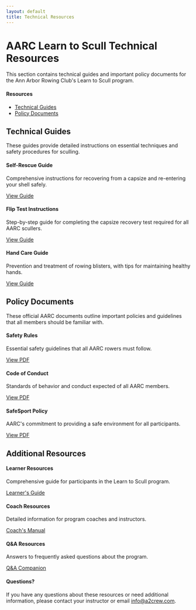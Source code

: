 ```yaml
---
layout: default
title: Technical Resources
---
```


# AARC Learn to Scull Technical Resources

This section contains technical guides and important policy documents for the Ann Arbor Rowing Club's Learn to Scull program.

<div class="page-toc float-right">
  <h4>Resources</h4>
  <ul>
    <li><a href="#technical-guides">Technical Guides</a></li>
    <li><a href="#policy-documents">Policy Documents</a></li>
  </ul>
</div>

## Technical Guides

These guides provide detailed instructions on essential techniques and safety procedures for sculling.

<div class="three-col-grid">
  <div class="info-box note">
    <h4>Self-Rescue Guide</h4>
    <p>Comprehensive instructions for recovering from a capsize and re-entering your shell safely.</p>
    <p><a href="{{ site.baseurl }}/src/Sculling_Self_Rescue_Guide.html" class="cta-button">View Guide</a></p>
  </div>
  
  <div class="info-box tip">
    <h4>Flip Test Instructions</h4>
    <p>Step-by-step guide for completing the capsize recovery test required for all AARC scullers.</p>
    <p><a href="{{ site.baseurl }}/src/AARC_Flip_Test_Instructions_20240803.html" class="cta-button">View Guide</a></p>
  </div>
  
  <div class="info-box">
    <h4>Hand Care Guide</h4>
    <p>Prevention and treatment of rowing blisters, with tips for maintaining healthy hands.</p>
    <p><a href="{{ site.baseurl }}/src/Rowers_Hand_Blister_Treatment.html" class="cta-button">View Guide</a></p>
  </div>
</div>

## Policy Documents

These official AARC documents outline important policies and guidelines that all members should be familiar with.

<div class="three-col-grid">
  <div class="info-box warning">
    <h4>Safety Rules</h4>
    <p>Essential safety guidelines that all AARC rowers must follow.</p>
    <p><a href="AARC_Safety_Rules.pdf" target="_blank" class="cta-button">View PDF</a></p>
  </div>
  
  <div class="info-box">
    <h4>Code of Conduct</h4>
    <p>Standards of behavior and conduct expected of all AARC members.</p>
    <p><a href="AARC_Code_of_Conduct_2025-02-26.pdf" target="_blank" class="cta-button">View PDF</a></p>
  </div>
  
  <div class="info-box tip">
    <h4>SafeSport Policy</h4>
    <p>AARC's commitment to providing a safe environment for all participants.</p>
    <p><a href="AARCSafeSport_2015-01-18.pdf" target="_blank" class="cta-button">View PDF</a></p>
  </div>
</div>

## Additional Resources

<div class="three-col-grid">
  <div class="info-box">
    <h4>Learner Resources</h4>
    <p>Comprehensive guide for participants in the Learn to Scull program.</p>
    <p><a href="{{ site.baseurl }}/course_materials/learner/Learner_Guide.html" class="cta-button">Learner's Guide</a></p>
  </div>
  
  <div class="info-box">
    <h4>Coach Resources</h4>
    <p>Detailed information for program coaches and instructors.</p>
    <p><a href="{{ site.baseurl }}/course_materials/coach/Coach_Manual.html" class="cta-button">Coach's Manual</a></p>
  </div>
  
  <div class="info-box">
    <h4>Q&A Resources</h4>
    <p>Answers to frequently asked questions about the program.</p>
    <p><a href="{{ site.baseurl }}/course_materials/learner/QA_Companion.html" class="cta-button">Q&A Companion</a></p>
  </div>
</div>

<div class="info-box aarc">
  <h4>Questions?</h4>
  <p>If you have any questions about these resources or need additional information, please contact your instructor or email <a href="mailto:info@a2crew.com">info@a2crew.com</a>.</p>
</div>